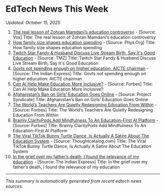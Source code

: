 # EdTech News This Week
*Updated: October 15, 2025*

1. [The real lesson of Zohran Mamdani’s education controversy](https://www.vox.com/politics/464138/zohran-mamdani-gifted-programs-education) - [Source: Vox] Title: The real lesson of Zohran Mamdani’s education controversy
2. [How family size shapes education spending](https://phys.org/news/2025-10-family-size.html) - [Source: Phys.Org] Title: How family size shapes education spending
3. [Twitch Star Fandy & Husband Discuss Live Stream Birth, Say It's Good Education](https://www.tmz.com/2025/10/08/fandy-bryan-hoffman-live-stream-birth-twitch/) - [Source: TMZ] Title: Twitch Star Fandy & Husband Discuss Live Stream Birth, Say It's Good Education
4. [Govts not spending enough on higher education: AICTE chairman](https://indianexpress.com/article/cities/pune/govts-not-spending-enough-on-higher-education-aicte-chairman-10298086/) - [Source: The Indian Express] Title: Govts not spending enough on higher education: AICTE chairman
5. [Can AI Help Make Education More Inclusive?](https://www.forbes.com/sites/danfitzpatrick/2025/10/10/can-ai-help-make-education-more-inclusive/) - [Source: Forbes] Title: Can AI Help Make Education More Inclusive?
6. [Afghanistan’s Ban on Girls’ Education Goes Online](https://www.project-syndicate.org/commentary/afghanistan-internet-shutdown-expanding-ban-on-girls-education-by-gordon-brown-2025-10) - [Source: Project Syndicate] Title: Afghanistan’s Ban on Girls’ Education Goes Online
7. [The World’s Teachers Are Quietly Redesigning Education From Within](https://www.forbes.com/sites/vickiphillips/2025/10/10/the-worlds-teachers-are-quietly-redesigning-education-from-within/) - [Source: Forbes] Title: The World’s Teachers Are Quietly Redesigning Education From Within
8. [Brainly ClarityPods Add Mindfulness To An Education-First AI Platform](https://www.forbes.com/sites/rayravaglia/2025/10/10/brainly-claritypods-add-mindfulness-to-an-education-first-ai-platform/) - [Source: Forbes] Title: Brainly ClarityPods Add Mindfulness To An Education-First AI Platform
9. [The Viral TikTok Bunny Turtle Dance, Is Actually A Satire About The Education System](https://thoughtcatalog.com/nicole-stawiarski/2025/10/the-viral-tiktok-bunny-turtle-dance-is-actually-a-satire-about-the-education-system/) - [Source: Thoughtcatalog.com] Title: The Viral TikTok Bunny Turtle Dance, Is Actually A Satire About The Education System
10. [In the grief over my father’s death, I found the relevance of my education](https://indianexpress.com/article/opinion/columns/fathers-death-grief-mourning-sociology-of-grief-education-10300655/) - [Source: The Indian Express] Title: In the grief over my father’s death, I found the relevance of my education

---
*This summary is automatically generated from recent edtech news sources.*
